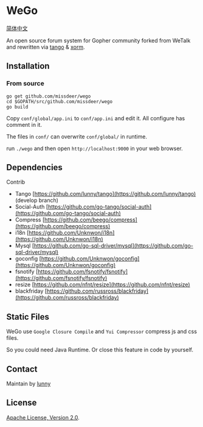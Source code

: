 # WeGo

[简体中文](README_CN.md)

An open source forum system for Gopher community forked from WeTalk and rewritten via [tango](http://github.com/lunny/tango) & [xorm](http://xorm.io).

## Installation

### From source

```
go get github.com/missdeer/wego
cd $GOPATH/src/github.com/missdeer/wego
go build
```

Copy `conf/global/app.ini` to `conf/app.ini` and edit it. All configure has comment in it.

The files in `conf/` can overwrite `conf/global/` in runtime.

run `./wego` and then open `http://localhost:9000` in your web browser.

## Dependencies

Contrib

* Tango [https://github.com/lunny/tango](https://github.com/lunny/tango) (develop branch)
* Social-Auth [https://github.com/go-tango/social-auth](https://github.com/go-tango/social-auth)
* Compress [https://github.com/beego/compress](https://github.com/beego/compress)
* i18n [https://github.com/Unknwon/i18n](https://github.com/Unknwon/i18n)
* Mysql [https://github.com/go-sql-driver/mysql](https://github.com/go-sql-driver/mysql)
* goconfig [https://github.com/Unknwon/goconfig](https://github.com/Unknwon/goconfig)
* fsnotify [https://github.com/fsnotify/fsnotify](https://github.com/fsnotify/fsnotify)
* resize [https://github.com/nfnt/resize](https://github.com/nfnt/resize)
* blackfriday [https://github.com/russross/blackfriday](https://github.com/russross/blackfriday)

## Static Files

WeGo use `Google Closure Compile` and `Yui Compressor` compress js and css files.

So you could need Java Runtime. Or close this feature in code by yourself.

## Contact

Maintain by [lunny](https://github.com/lunny)

## License

[Apache License, Version 2.0](http://www.apache.org/licenses/LICENSE-2.0.html).
